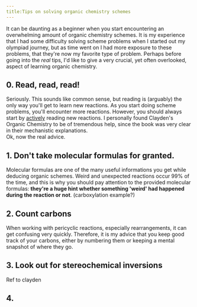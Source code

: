```yaml
---
title:Tips on solving organic chemistry schemes
---
```

It can be daunting as a beginner when you start encountering an overwhelming amount of organic chemistry schemes. It is my experience that I had some difficulty
solving scheme problems when I started out my olympiad journey, but as time went on I had more exposure to these problems, that they're now my favorite type of
problem. Perhaps before going into the <i>real</i> tips, I'd like to give a very crucial, yet often overlooked, aspect of learning organic chemistry.

<h2> 0. Read, read, read! </h2>
Seriously. This sounds like common sense, but reading is (arguably) the only way you'll get to learn new reactions. As you start doing scheme problems, you'll encounter
more reactions. However, you should always start by <u>actively</u> reading new reactions. I personally found Clayden's Organic Chemistry to be of tremendous help,
since the book was very clear in their mechanistic explanations. <br>
Ok, now the real advice.

<h2> 1. Don't take molecular formulas for granted. </h2>
Molecular formulas are one of the many useful informations you get while deducing organic schemes. Weird and unexpected reactions occur 99% of the time, and this is
why you should pay attention to the provided molecular formulas: <b> they're a huge hint whether something 'weird' had happened during the reaction or not</b>.
(carboxylation example?)
<h2> 2. Count carbons </h2>
When working with pericyclic reactions, especially rearrangements, it can get confusing very quickly. Therefore, it is my advice that you keep good track of your carbons, either by numbering them or keeping a mental snapshot of where they go.
<h2> 3. Look out for stereochemical inversions </h2>
Ref to clayden
<h2> 4. </h2>
